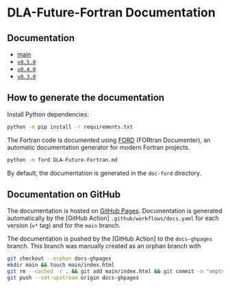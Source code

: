 # DLA-Future-Fortran Documentation

## Documentation

* [main](https://eth-cscs.github.io/DLA-Future-Fortran/main/)
* [`v0.5.0`](https://eth-cscs.github.io/DLA-Future-Fortran/v0.5.0/)
* [`v0.4.0`](https://eth-cscs.github.io/DLA-Future-Fortran/v0.4.0/)
* [`v0.3.0`](https://eth-cscs.github.io/DLA-Future-Fortran/v0.3.0/)

## How to generate the documentation

Install Python dependencies:

```bash
python -m pip install -r requirements.txt
```

The Fortran code is documented using [FORD] (FORtran Documenter), an automatic documentation generator for modern Fortran projects.

```bash
python -m ford DLA-Future-Fortran.md
```

By default, the documentation is generated in the `doc-ford` directory.

## Documentation on GitHub

The documentation is hosted on [GitHub Pages]. Documentation is generated automatically by the [GitHub Action] `.github/workflows/docs.yaml` for each version (`v*` tag) and for the `main` branch.

The documentation is pushed by the [GitHub Action] to the `docs-ghpages` branch. This branch was manually created as an orphan branch with

```bash
git checkout --orphan docs-ghpages
mkdir main && touch main/index.html
git rm --cached -r . && git add main/index.html && git commit -m "empty docs" 
git push --set-upstream origin docs-ghpages
```

[GitHub Pages]: https://pages.github.com
[FORD]: https://forddocs.readthedocs.io/en/latest/
